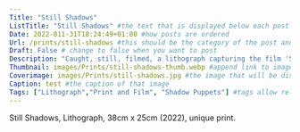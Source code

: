 ```yaml
---
Title: "Still Shadows"
ListTitle: "Still Shadows" #the text that is displayed below each post on the list pages
Date: 2022-011-31T18:24:49+01:00 #how posts are ordered 
Url: /prints/still-shadows #this should be the category of the post and then the file name e.g. /print/printfilename
Draft: False # change to false when you want to post
Description: "Caught, still, filmed, a lithograph capturing the film 'Shadow Puppets' a collaboration between Juanita Santife, dancer and Marcus Pederson, Musician." #Description of the post
Thumbnail: images/Prints/still-shadows-thumb.webp #append link to image that will be shown on the list page
Coverimage: images/Prints/still-shadows.jpg #the image that will be displayed at the top of the post
Caption: test #the caption of that image
Tags: ["Lithograph","Print and Film", "Shadow Puppets"] #tags allow related content to be grouped together, add more by adding a comma to the latest tag
---
```

Still Shadows, Lithograph, 38cm x 25cm (2022), unique print. 
